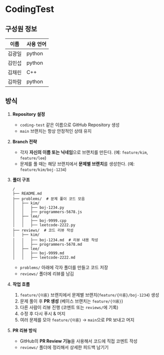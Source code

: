 # CodingTest

## 구성원 정보

| 이름   | 사용 언어 |
| ------ | --------- |
| 김광일 | python    |
| 김민섭 | python    |
| 김채린 | C++       |
| 김하람 | python    |

## 방식

1. **Repository 설정**

   - `coding-test` 같은 이름으로 GitHub Repository 생성
   - `main` 브랜치는 항상 안정적인 상태 유지

2. **Branch 전략**

   - 각자 **자신의 이름 또는 닉네임**으로 브랜치를 만든다. (예: `feature/kim`, `feature/lee`)
   - 문제를 풀 때는 해당 브랜치에서 **문제별 브랜치**를 생성한다. (예: `feature/kim/boj-1234`)

3. **폴더 구조**

   ```
   /
   ├── README.md
   ├── problems/  # 문제 풀이 코드 모음
   │   ├── kim/
   │   │   ├── boj-1234.py
   │   │   ├── programmers-5678.js
   │   ├── lee/
   │   │   ├── boj-9999.cpp
   │   │   ├── leetcode-2222.py
   ├── reviews/  # 코드 리뷰 작성
   │   ├── kim/
   │   │   ├── boj-1234.md  # 리뷰 내용 작성
   │   │   ├── programmers-5678.md
   │   ├── lee/
   │   │   ├── boj-9999.md
   │   │   ├── leetcode-2222.md
   ```

   - `problems/` 아래에 각자 폴더를 만들고 코드 저장
   - `reviews/` 폴더에 리뷰를 남김

4. **작업 흐름**

   1. `feature/{이름}` 브랜치에서 문제별 브랜치(`feature/{이름}/boj-1234`) 생성
   2. 문제 풀이 후 **PR 생성** (베이스 브랜치는 `feature/{이름}`)
   3. 다른 사람이 리뷰 진행 (코멘트 또는 `reviews/`에 기록)
   4. 수정 후 다시 푸시 & 머지
   5. 여러 문제를 모아 `feature/{이름}` → `main`으로 PR 보내고 머지

5. **PR 리뷰 방식**
   - GitHub의 **PR Review 기능**을 사용해서 코드에 직접 코멘트 작성
   - `reviews/` 폴더에 정리해서 상세한 피드백 남기기
